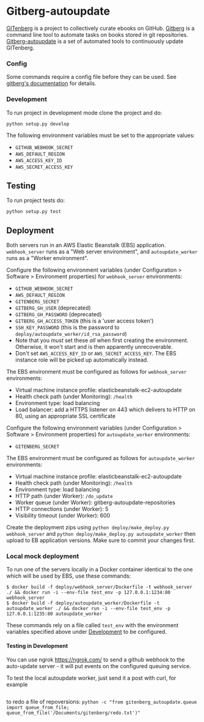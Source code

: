 # Gitberg-autoupdate
[GITenberg](https://gitenberg.org/) is a project to collectively curate ebooks on GitHub.
[Gitberg](https://github.com/gitenberg-dev/gitberg) is a command line tool to automate tasks on books stored in git repositories.
[Gitberg-autoupdate](https://github.com/gitenberg-dev/gitberg-autoupdate) is a set of automated tools to continuously update
GITenberg.


### Config

Some commands require a config file before they can be used.
See [gitberg's documentation](https://github.com/gitenberg-dev/gitberg/#config)
for details.

### Development

To run project in development mode clone the project and do:

    python setup.py develop

The following environment variables must be set to the appropriate values:
  * `GITHUB_WEBHOOK_SECRET`
  * `AWS_DEFAULT_REGION`
  * `AWS_ACCESS_KEY_ID`
  * `AWS_SECRET_ACCESS_KEY`

## Testing

To run project tests do:

    python setup.py test

## Deployment

Both servers run in an AWS Elastic Beanstalk (EBS) application. `webhook_server`
runs as a "Web server environment", and `autoupdate_worker` runs as a
"Worker environment".

Configure the following environment variables (under Configuration > Software > Environment properties) for `webhook_server` environments:
  * `GITHUB_WEBHOOK_SECRET`
  * `AWS_DEFAULT_REGION`
  * `GITENBERG_SECRET`
  * `GITBERG_GH_USER` (deprecated)
  * `GITBERG_GH_PASSWORD` (deprecated)
  * `GITBERG_GH_ACCESS_TOKEN` (this is a 'user access token')
  * `SSH_KEY_PASSWORD` (this is the password to `deploy/autoupdate_worker/id_rsa_password`)
  * Note that you *must* set these *all* when first creating the environment.
    Otherwise, it won't start and is then apparently unrecoverable.
  * Don't set `AWS_ACCESS_KEY_ID` or `AWS_SECRET_ACCESS_KEY`. The EBS instance
    role will be picked up automatically instead.

The EBS environment must be configured as follows for `webhook_server` environments:
  * Virtual machine instance profile: elasticbeanstalk-ec2-autoupdate
  * Health check path (under Monitoring): `/health`
  * Environment type: load balancing
  * Load balancer: add a HTTPS listener on 443 which delivers to HTTP on 80, using an appropriate SSL certificate

Configure the following environment variables (under Configuration > Software > Environment properties) for `autoupdate_worker` environments:
  * `GITENBERG_SECRET`

The EBS environment must be configured as follows for `autoupdate_worker` environments:
  * Virtual machine instance profile: elasticbeanstalk-ec2-autoupdate
  * Health check path (under Monitoring): `/health`
  * Environment type: load balancing
  * HTTP path (under Worker): `/do_update`
  * Worker queue (under Worker): gitberg-autoupdate-repositories
  * HTTP connections (under Worker): 5
  * Visibility timeout (under Worker): 600

Create the deployment zips using
    `python deploy/make_deploy.py webhook_server`
and 
    `python deploy/make_deploy.py autoupdate_worker`
then upload to EB application versions. Make sure to commit your changes first.

### Local mock deployment

To run one of the servers locally in a Docker container identical to the one
which will be used by EBS, use these commands:
```console
$ docker build -f deploy/webhook_server/Dockerfile -t webhook_server ./ && docker run -i --env-file test_env -p 127.0.0.1:1234:80 webhook_server
$ docker build -f deploy/autoupdate_worker/Dockerfile -t autoupdate_worker ./ && docker run -i --env-file test_env -p 127.0.0.1:1235:80 autoupdate_worker
```

These commands rely on a file called `test_env` with the environment variables
specified above under [Development](#development) to be configured.

#### Testing in Development

You can use ngrok https://ngrok.com/ to send a github webhook to the auto-update server - it will put events on the configured queuing service.

To test the local autoupdate worker, just send it a post with curl, for example
```curl --data "GITenberg/Relativity-the-Special-and-General-Theory_5001 0.1.2" http://127.0.0.1:1235/do_update
```

to redo a file of repo<tab>versions:
```python -c "from gitenberg_autoupdate.queue import queue_from_file; queue_from_file('/Documents/gitenberg/redo.txt')"```